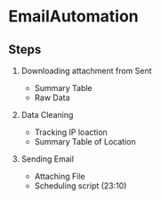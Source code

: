# EmailAutomation
## Steps
1. Downloading attachment from Sent
   - Summary Table
   - Raw Data
 
2. Data Cleaning
   - Tracking IP loaction 
   - Summary Table of Location

3. Sending Email
   - Attaching File
   - Scheduling script (23:10)
